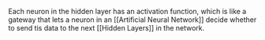 Each neuron in the hidden layer has an activation function, which is like a gateway that lets a neuron in an [[Artificial Neural Network]] decide whether to send tis data to the next [[Hidden Layers]] in the network. 


